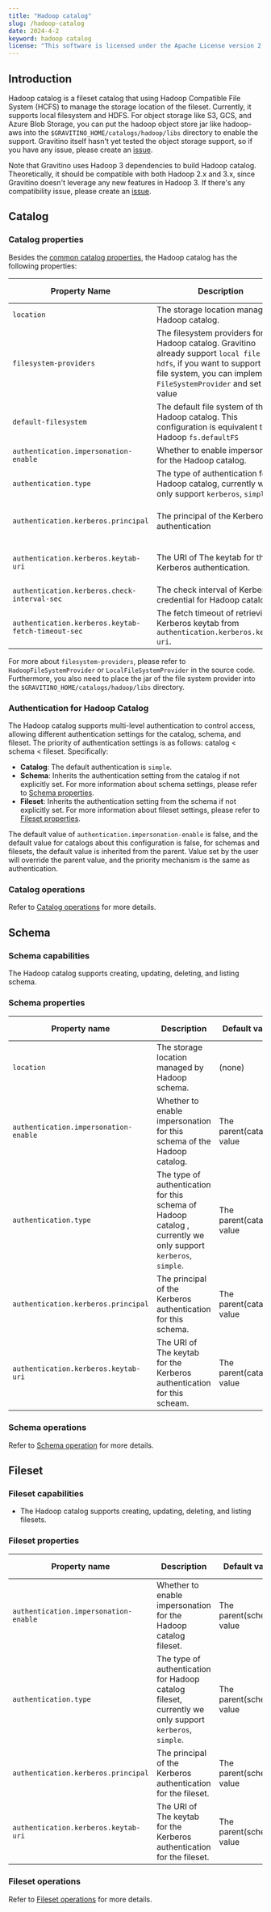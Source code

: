 ```yaml
---
title: "Hadoop catalog"
slug: /hadoop-catalog
date: 2024-4-2
keyword: hadoop catalog
license: "This software is licensed under the Apache License version 2."
---
```


## Introduction

Hadoop catalog is a fileset catalog that using Hadoop Compatible File System (HCFS) to manage
the storage location of the fileset. Currently, it supports local filesystem and HDFS. For
object storage like S3, GCS, and Azure Blob Storage, you can put the hadoop object store jar like
hadoop-aws into the `$GRAVITINO_HOME/catalogs/hadoop/libs` directory to enable the support.
Gravitino itself hasn't yet tested the object storage support, so if you have any issue,
please create an [issue](https://github.com/apache/gravitino/issues).

Note that Gravitino uses Hadoop 3 dependencies to build Hadoop catalog. Theoretically, it should be
compatible with both Hadoop 2.x and 3.x, since Gravitino doesn't leverage any new features in
Hadoop 3. If there's any compatibility issue, please create an [issue](https://github.com/apache/gravitino/issues).

## Catalog

### Catalog properties

Besides the [common catalog properties](./gravitino-server-config.md#gravitino-catalog-properties-configuration), the Hadoop catalog has the following properties:

| Property Name                                      | Description                                                                                                                                                                                             | Default Value | Required                                                    | Since Version |
|----------------------------------------------------|---------------------------------------------------------------------------------------------------------------------------------------------------------------------------------------------------------|---------------|-------------------------------------------------------------|---------------|
| `location`                                         | The storage location managed by Hadoop catalog.                                                                                                                                                         | (none)        | No                                                          | 0.5.0         |
| `filesystem-providers`                             | The filesystem providers for the Hadoop catalog. Gravitino already support `local file` and `hdfs`, if you want to support other file system, you can implement `FileSystemProvider` and set this value | (none)        | No                                                          | 0.7.0         |
| `default-filesystem`                               | The default file system of this Hadoop catalog. This configuration is equivalent to Hadoop `fs.defaultFS`                                                                                               | (none)        | No                                                          | 0.7.0         |
| `authentication.impersonation-enable`              | Whether to enable impersonation for the Hadoop catalog.                                                                                                                                                 | `false`       | No                                                          | 0.5.1         |
| `authentication.type`                              | The type of authentication for Hadoop catalog, currently we only support `kerberos`, `simple`.                                                                                                          | `simple`      | No                                                          | 0.5.1         |
| `authentication.kerberos.principal`                | The principal of the Kerberos authentication                                                                                                                                                            | (none)        | required if the value of `authentication.type` is Kerberos. | 0.5.1         |
| `authentication.kerberos.keytab-uri`               | The URI of The keytab for the Kerberos authentication.                                                                                                                                                  | (none)        | required if the value of `authentication.type` is Kerberos. | 0.5.1         |
| `authentication.kerberos.check-interval-sec`       | The check interval of Kerberos credential for Hadoop catalog.                                                                                                                                           | 60            | No                                                          | 0.5.1         |
| `authentication.kerberos.keytab-fetch-timeout-sec` | The fetch timeout of retrieving Kerberos keytab from `authentication.kerberos.keytab-uri`.                                                                                                              | 60            | No                                                          | 0.5.1         |

For more about `filesystem-providers`, please refer to `HadoopFileSystemProvider` or `LocalFileSystemProvider` in the source code. Furthermore, you also need to place the jar of the file system provider into the `$GRAVITINO_HOME/catalogs/hadoop/libs` directory.

### Authentication for Hadoop Catalog

The Hadoop catalog supports multi-level authentication to control access, allowing different authentication settings for the catalog, schema, and fileset. The priority of authentication settings is as follows: catalog < schema < fileset. Specifically:

- **Catalog**: The default authentication is `simple`.
- **Schema**: Inherits the authentication setting from the catalog if not explicitly set. For more information about schema settings, please refer to [Schema properties](#schema-properties).
- **Fileset**: Inherits the authentication setting from the schema if not explicitly set. For more information about fileset settings, please refer to [Fileset properties](#fileset-properties).

The default value of `authentication.impersonation-enable` is false, and the default value for catalogs about this configuration is false, for 
schemas and filesets, the default value is inherited from the parent. Value set by the user will override the parent value, and the priority mechanism is the same as authentication.

### Catalog operations

Refer to [Catalog operations](./manage-fileset-metadata-using-gravitino.md#catalog-operations) for more details.

## Schema

### Schema capabilities

The Hadoop catalog supports creating, updating, deleting, and listing schema.

### Schema properties

| Property name                         | Description                                                                                                    | Default value             | Required | Since Version    |
|---------------------------------------|----------------------------------------------------------------------------------------------------------------|---------------------------|----------|------------------|
| `location`                            | The storage location managed by Hadoop schema.                                                                 | (none)                    | No       | 0.5.0            |
| `authentication.impersonation-enable` | Whether to enable impersonation for this schema of the Hadoop catalog.                                         | The parent(catalog) value | No       | 0.6.0-incubating |
| `authentication.type`                 | The type of authentication for this schema of Hadoop catalog , currently we only support `kerberos`, `simple`. | The parent(catalog) value | No       | 0.6.0-incubating |
| `authentication.kerberos.principal`   | The principal of the Kerberos authentication for this schema.                                                  | The parent(catalog) value | No       | 0.6.0-incubating |
| `authentication.kerberos.keytab-uri`  | The URI of The keytab for the Kerberos authentication for this scheam.                                         | The parent(catalog) value | No       | 0.6.0-incubating |

### Schema operations

Refer to [Schema operation](./manage-fileset-metadata-using-gravitino.md#schema-operations) for more details.

## Fileset

### Fileset capabilities

- The Hadoop catalog supports creating, updating, deleting, and listing filesets.

### Fileset properties

| Property name                                      | Description                                                                                            | Default value            | Required | Since Version   |
|----------------------------------------------------|--------------------------------------------------------------------------------------------------------|--------------------------|----------|-----------------|
| `authentication.impersonation-enable`              | Whether to enable impersonation for the Hadoop catalog fileset.                                        | The parent(schema) value | No       | 0.6.0           |
| `authentication.type`                              | The type of authentication for Hadoop catalog fileset, currently we only support `kerberos`, `simple`. | The parent(schema) value | No       | 0.6.0           |
| `authentication.kerberos.principal`                | The principal of the Kerberos authentication for the fileset.                                          | The parent(schema) value | No       | 0.6.0           |
| `authentication.kerberos.keytab-uri`               | The URI of The keytab for the Kerberos authentication for the fileset.                                 | The parent(schema) value | No       | 0.6.0           |

### Fileset operations

Refer to [Fileset operations](./manage-fileset-metadata-using-gravitino.md#fileset-operations) for more details.

